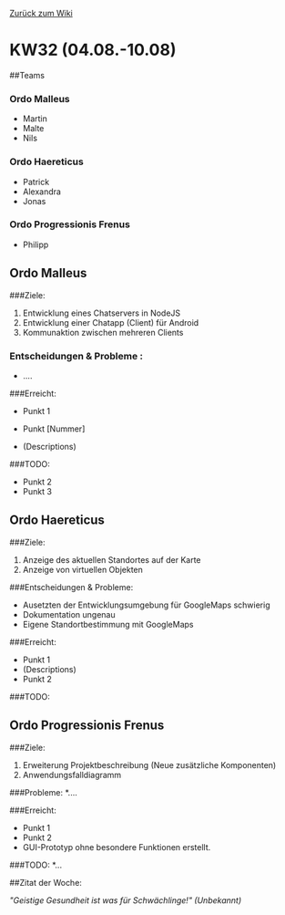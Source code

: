 [Zurück zum Wiki](https://github.com/Institute-Web-Science-and-Technologies/GeoVisualization/wiki/Entwicklungstagebuch)
# KW32 (04.08.-10.08)
##Teams
### Ordo Malleus
* Martin 
* Malte 
* Nils

### Ordo Haereticus
* Patrick
* Alexandra
* Jonas

### Ordo Progressionis Frenus
* Philipp

## Ordo Malleus
###Ziele:
 1. Entwicklung eines Chatservers in NodeJS
 2. Entwicklung einer Chatapp (Client) für Android
 3. Kommunaktion zwischen mehreren Clients

### Entscheidungen & Probleme :
* ....

###Erreicht:
* Punkt 1

* Punkt [Nummer]
 * (Descriptions)

###TODO:
* Punkt 2
* Punkt 3 

## Ordo Haereticus
###Ziele:
 1. Anzeige des aktuellen Standortes auf der Karte
 2. Anzeige von virtuellen Objekten
 
###Entscheidungen & Probleme:

 * Ausetzten der Entwicklungsumgebung für GoogleMaps schwierig
 * Dokumentation ungenau
 * Eigene Standortbestimmung mit GoogleMaps
 

###Erreicht:
* Punkt 1
 * (Descriptions)
* Punkt 2

###TODO:

## Ordo Progressionis Frenus
###Ziele:
 1. Erweiterung Projektbeschreibung (Neue zusätzliche Komponenten)
 2. Anwendungsfalldiagramm

###Probleme:
*....

###Erreicht:
* Punkt 1
* Punkt 2
* GUI-Prototyp ohne besondere Funktionen erstellt.

###TODO:
*...

##Zitat der Woche:

_"Geistige Gesundheit ist was für Schwächlinge!" (Unbekannt)_
